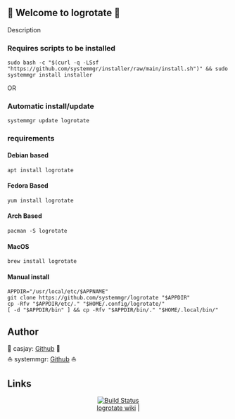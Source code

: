 ## 👋 Welcome to logrotate 🚀  

Description  
  
  
### Requires scripts to be installed

```shell
sudo bash -c "$(curl -q -LSsf "https://github.com/systemmgr/installer/raw/main/install.sh")" && sudo systemmgr install installer
```

OR

### Automatic install/update  

```shell
systemmgr update logrotate
```
  
### requirements  
  
#### Debian based

```shell
apt install logrotate
```  

#### Fedora Based

```shell
yum install logrotate
```  

#### Arch Based

```shell
pacman -S logrotate
```  

#### MacOS  

```shell
brew install logrotate
```
  
#### Manual install  

  ```shell
APPDIR="/usr/local/etc/$APPNAME"
git clone https://github.com/systemmgr/logrotate "$APPDIR"
cp -Rfv "$APPDIR/etc/." "$HOME/.config/logrotate/"
[ -d "$APPDIR/bin" ] && cp -Rfv "$APPDIR/bin/." "$HOME/.local/bin/"
```

## Author  

🤖 casjay: [Github](https://github.com/casjay) 🤖  
⛵ systemmgr: [Github](https://github.com/systemmgr) ⛵  

## Links

<p align=center>
   <a href="https://travis-ci.com/github/systemmgr/logrotate" target="_blank" rel="noopener noreferrer">
     <img src="https://travis-ci.com/systemmgr/logrotate.svg?branch=master" alt="Build Status"></a><br />
  <a href="https://wiki.archlinux.org/index.php/logrotate" target="_blank" rel="noopener noreferrer">logrotate wiki</a>  |  
</p>  
